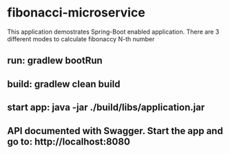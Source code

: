 # fibonacci-microservice
This application demostrates Spring-Boot enabled application.
There are 3 different modes to calculate fibonaccy N-th number



## run: gradlew bootRun
## build: gradlew clean build
## start app: java -jar ./build/libs/application.jar

## API documented with Swagger. Start the app and go to: http://localhost:8080 
